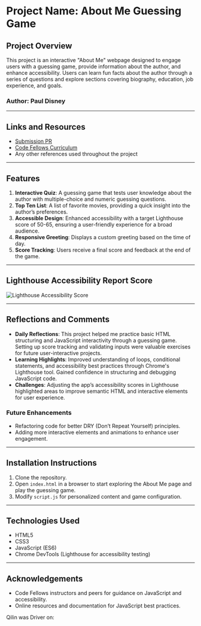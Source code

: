 # Project Name: About Me Guessing Game

## Project Overview

This project is an interactive "About Me" webpage designed to engage users with a guessing game, provide information about the author, and enhance accessibility. Users can learn fun facts about the author through a series of questions and explore sections covering biography, education, job experience, and goals.

### Author: Paul Disney

---

## Links and Resources

* [Submission PR](http://xyz.com) <!-- Update with the actual PR link once available -->
* [Code Fellows Curriculum](https://codefellows.github.io/common_curriculum/)
* Any other references used throughout the project

---

## Features

1. **Interactive Quiz**: A guessing game that tests user knowledge about the author with multiple-choice and numeric guessing questions.
2. **Top Ten List**: A list of favorite movies, providing a quick insight into the author’s preferences.
3. **Accessible Design**: Enhanced accessibility with a target Lighthouse score of 50-65, ensuring a user-friendly experience for a broad audience.
4. **Responsive Greeting**: Displays a custom greeting based on the time of day.
5. **Score Tracking**: Users receive a final score and feedback at the end of the game.

---

## Lighthouse Accessibility Report Score

![Lighthouse Accessibility Score](./path-to-lighthouse-screenshot.png) <!-- Update with actual path to your screenshot -->

---

## Reflections and Comments

* **Daily Reflections**: This project helped me practice basic HTML structuring and JavaScript interactivity through a guessing game. Setting up score tracking and validating inputs were valuable exercises for future user-interactive projects.
* **Learning Highlights**: Improved understanding of loops, conditional statements, and accessibility best practices through Chrome's Lighthouse tool. Gained confidence in structuring and debugging JavaScript code.
* **Challenges**: Adjusting the app’s accessibility scores in Lighthouse highlighted areas to improve semantic HTML and interactive elements for user experience. 

### Future Enhancements

* Refactoring code for better DRY (Don’t Repeat Yourself) principles.
* Adding more interactive elements and animations to enhance user engagement.

---

## Installation Instructions

1. Clone the repository.
2. Open `index.html` in a browser to start exploring the About Me page and play the guessing game.
3. Modify `script.js` for personalized content and game configuration.

---

## Technologies Used

* HTML5
* CSS3
* JavaScript (ES6)
* Chrome DevTools (Lighthouse for accessibility testing)

---

## Acknowledgements

* Code Fellows instructors and peers for guidance on JavaScript and accessibility.
* Online resources and documentation for JavaScript best practices.

Qilin was Driver on: 

<!-- changes : function askYesNoQuestion(question, correctAnswer){
  let response = prompt(question).toLowerCase();
  if (response === null){
    alert("game cancelled.")
    return;
  }

  if (response === "yes" || response === "y") {
    alert(`Correct! ${correctAnswer}`);
    score++;
  } else {
    alert(`actually,${correctAnswer}`);
  }
}

function yesNoQuestions() {
  askYesNoQuestion("Am I a software developer?", "I do live in Silverton.");
  askYesNoQuestion("")
} -->